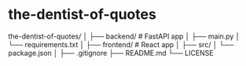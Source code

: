 # the-dentist-of-quotes

the-dentist-of-quotes/
│
├── backend/          # FastAPI app
│   ├── main.py
│   └── requirements.txt
│
├── frontend/         # React app
│   ├── src/
│   └── package.json
│
├── .gitignore
├── README.md
└── LICENSE
